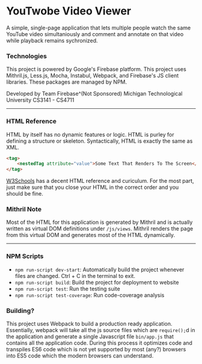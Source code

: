 # YouTwobe Video Viewer
A simple, single-page application that lets multiple people watch the same YouTube video simultaniously and comment and annotate on that video while playback remains sychronized.

### Technologies
This project is powered by Google's Firebase platform.
This project uses Mithril.js, Less.js, Mocha, Instabul, Webpack, and Firebase's JS client libraries. These packages are managed by NPM.

Developed by Team Firebase^(Not Sponsored)
Michigan Technological University
CS3141 - CS4711

---

### HTML Reference
HTML by itself has no dynamic features or logic. HTML is purley for defining a structure or skeleton. Syntactically, HTML is exactly the same as XML.

```HTML
<tag>
    <nestedTag attribute="value">Some Text That Renders To The Screen</nestedTag>
</tag> 
```

[W3Schools](https://www.w3schools.com/html/default.asp) has a decent HTML reference and curiculum. For the most part, just make sure that you close your HTML in the correct order and you should be fine.

### Mithril Note
Most of the HTML for this application is generated by Mithril and is actually written as virtual DOM definitions under `/js/views`. Mithril renders the page from this virtual DOM and generates most of the HTML dynamically.

---

### NPM Scripts
* `npm run-script dev-start`: Automatically build the project whenever files are changed. Ctrl + C in the terminal to exit.
* `npm run-script build`: Build the project for deployment to website
* `npm run-script test`: Run the testing suite
* `npm run-script test-coverage`: Run code-coverage analysis

### Building?
This project uses Webpack to build a production ready application. Essentially, webpack will take all the js source files which are `require();`d in the application and generate a single Javascript file `bin/app.js` that contains all the application code. During this process it optimizes code and transpiles ES6 code which is not yet supported by most (any?) browsers into ES5 code which the modern browsers can understand.
